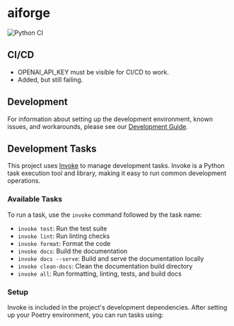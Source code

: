 # aiforge

![Python CI](https://github.com/mpazaryna/aiforge/actions/workflows/.ci.yml/badge.svg?branch=main)

## CI/CD

- OPENAI_API_KEY must be visible for CI/CD to work.
- Added, but still failing.

## Development

For information about setting up the development environment, known issues, and workarounds, please see our [Development Guide](DEVELOPMENT.md).

## Development Tasks

This project uses [Invoke](http://www.pyinvoke.org/) to manage development tasks. Invoke is a Python task execution tool and library, making it easy to run common development operations.

### Available Tasks

To run a task, use the `invoke` command followed by the task name:

- `invoke test`: Run the test suite
- `invoke lint`: Run linting checks
- `invoke format`: Format the code
- `invoke docs`: Build the documentation
- `invoke docs --serve`: Build and serve the documentation locally
- `invoke clean-docs`: Clean the documentation build directory
- `invoke all`: Run formatting, linting, tests, and build docs

### Setup

Invoke is included in the project's development dependencies. After setting up your Poetry environment, you can run tasks using:
